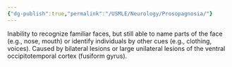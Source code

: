 ```yaml
---
{"dg-publish":true,"permalink":"/USMLE/Neurology/Prosopagnosia/"}
---
```


Inability to recognize familiar faces, but still able to name parts of the face (e.g., nose, mouth) or identify individuals by other cues (e.g., clothing, voices). Caused by bilateral lesions or large unilateral lesions of the ventral occipitotemporal cortex (fusiform gyrus).
